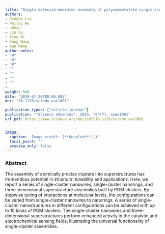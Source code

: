 ```yaml
---
title: "Single molecule–mediated assembly of polyoxometalate single-cluster rings and their three-dimensional superstructures"
authors:
- Qingda Liu
- Peilei He
- admin
- Lin Gu
- Bing Ni
- Dong Wang
- Xun Wang
author_notes:
- "#"
- "#"
- "#"
- ""
- ""
- ""
- ""
- 
weight: 500
date: "2019-07-26T00:00:00Z"
doi: "10.1126/sciadv.aax1081"

publication_types: ["article-journal"]
publication: "*Science Advances*, 2019, *5*(7), eaax1081"
url_pdf: https://www.science.org/doi/pdf/10.1126/sciadv.aax1081


image:
  caption: 'Image credit: [**Unsplash**]()'
  focal_point: ""
  preview_only: false
---
```


### Abstract 
The assembly of atomically precise clusters into superstructures has tremendous potential in structural tunability and applications. Here, we report a series of single-cluster nanowires, single-cluster nanorings, and three-dimensional superstructure assemblies built by POM clusters. By stepwise tuning of interactions at molecular levels, the configurations can be varied from single-cluster nanowires to nanorings. A series of single-cluster nanostructures in different configurations can be achieved with up to 15 kinds of POM clusters. The single-cluster nanowires and three-dimensional superstructures perform enhanced activity in the catalytic and electrochemical sensing fields, illustrating the universal functionality of single-cluster assemblies.
